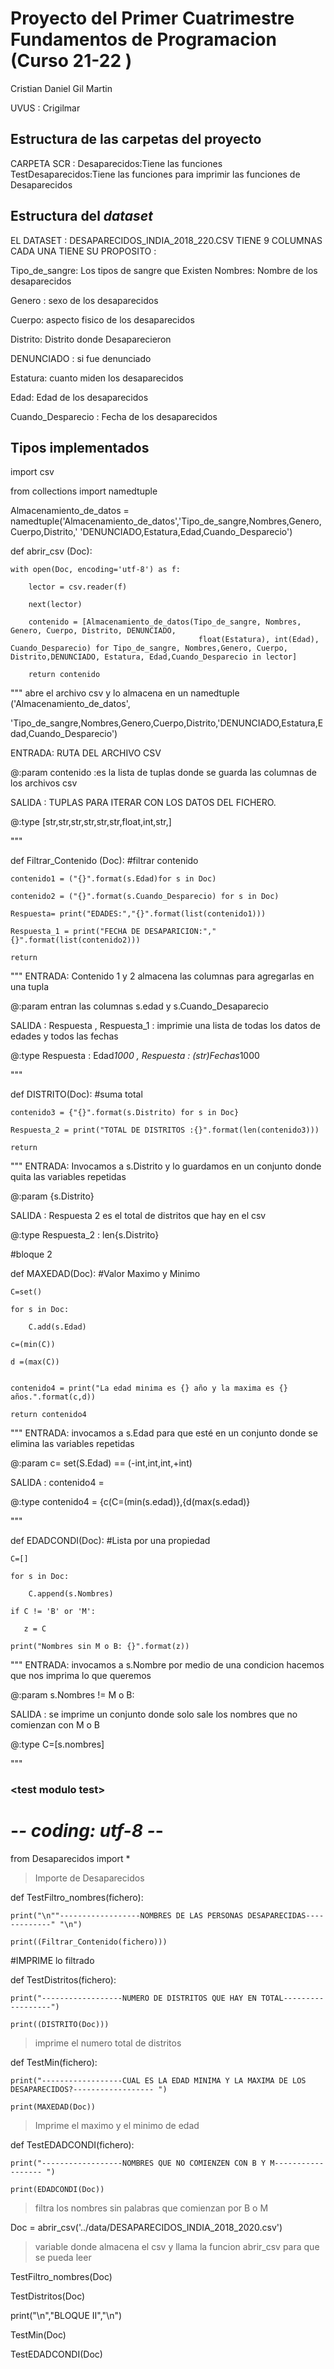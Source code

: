 # Proyecto del Primer Cuatrimestre Fundamentos de Programacion (Curso 21-22 )
Cristian Daniel Gil Martin 

UVUS : Crigilmar



## Estructura de las carpetas del proyecto
CARPETA SCR : 
Desaparecidos:Tiene las funciones 
TestDesaparecidos:Tiene las funciones para imprimir las funciones de Desaparecidos
    
## Estructura del *dataset*

EL DATASET : DESAPARECIDOS_INDIA_2018_220.CSV TIENE 9 COLUMNAS CADA UNA TIENE SU PROPOSITO : 

Tipo_de_sangre: Los tipos de sangre que Existen
Nombres: Nombre de los desaparecidos

Genero : sexo de los desaparecidos

Cuerpo: aspecto fisico de los desaparecidos

Distrito: Distrito donde Desaparecieron

DENUNCIADO : si fue denunciado

Estatura: cuanto miden los desaparecidos

Edad: Edad de los desaparecidos

Cuando_Desparecio : Fecha de los desaparecidos


## Tipos implementados

import csv

from collections import namedtuple







Almacenamiento_de_datos = namedtuple('Almacenamiento_de_datos','Tipo_de_sangre,Nombres,Genero,Cuerpo,Distrito,'
                                                           'DENUNCIADO,Estatura,Edad,Cuando_Desparecio')




def abrir_csv (Doc):

    with open(Doc, encoding='utf-8') as f:
    
        lector = csv.reader(f)
        
        next(lector)
        
        contenido = [Almacenamiento_de_datos(Tipo_de_sangre, Nombres, Genero, Cuerpo, Distrito, DENUNCIADO,
                                              float(Estatura), int(Edad), Cuando_Desparecio) for Tipo_de_sangre, Nombres,Genero, Cuerpo, Distrito,DENUNCIADO, Estatura, Edad,Cuando_Desparecio in lector]
                                              
        return contenido
        
"""
abre el archivo csv y lo almacena en un namedtuple ('Almacenamiento_de_datos',

'Tipo_de_sangre,Nombres,Genero,Cuerpo,Distrito,'DENUNCIADO,Estatura,Edad,Cuando_Desparecio')

ENTRADA: RUTA DEL ARCHIVO CSV 

@:param contenido :es la lista de tuplas donde se guarda las columnas de los archivos csv 

SALIDA : TUPLAS PARA ITERAR CON LOS DATOS DEL FICHERO.

@:type [str,str,str,str,str,str,float,int,str,]

"""


def Filtrar_Contenido (Doc): #filtrar contenido

    contenido1 = ("{}".format(s.Edad)for s in Doc)
    
    contenido2 = ("{}".format(s.Cuando_Desparecio) for s in Doc)
    
    Respuesta= print("EDADES:","{}".format(list(contenido1)))
    
    Respuesta_1 = print("FECHA DE DESAPARICION:","{}".format(list(contenido2)))
    
    return

"""
ENTRADA: Contenido 1 y 2 almacena las columnas para agregarlas en una tupla

@:param entran las columnas s.edad y s.Cuando_Desaparecio  

SALIDA : Respuesta , Respuesta_1 : imprimie una lista de todas los datos de edades y todos las fechas 

@:type Respuesta : Edad*1000 , Respuesta : (str)Fechas*1000

"""

def DISTRITO(Doc): #suma total

    contenido3 = {"{}".format(s.Distrito) for s in Doc}
    
    Respuesta_2 = print("TOTAL DE DISTRITOS :{}".format(len(contenido3)))
    
    return
"""
ENTRADA: Invocamos a s.Distrito y lo guardamos en un conjunto donde quita las variables repetidas

@:param {s.Distrito}

SALIDA : Respuesta 2 es el total de distritos que hay en el csv 

@:type Respuesta_2 : len{s.Distrito}



#bloque 2


def MAXEDAD(Doc): #Valor Maximo y Minimo

    C=set()
    
    for s in Doc:
    
        C.add(s.Edad)
        
    c=(min(C))
    
    d =(max(C))
    

    contenido4 = print("La edad minima es {} año y la maxima es {} años.".format(c,d))
    
    return contenido4
    

"""
ENTRADA: invocamos a s.Edad para que esté en un conjunto donde se elimina las variables repetidas

@:param c= set(S.Edad) == (-int,int,int,+int) 

SALIDA : contenido4 =

@:type contenido4 = {c(C=(min(s.edad)},{d(max(s.edad)}

"""





def EDADCONDI(Doc): #Lista por una propiedad

    C=[]
    
    for s in Doc:
    
        C.append(s.Nombres)
        
    if C != 'B' or 'M':
    
       z = C
       
    print("Nombres sin M o B: {}".format(z))
    
"""
ENTRADA: invocamos a s.Nombre por medio de una condicion hacemos que nos imprima lo que queremos

@:param s.Nombres !=  M o B:

SALIDA : se imprime un conjunto donde solo sale los nombres que no comienzan con M o B 

@:type C=[s.nombres]

"""



### \<test modulo test\>


# -*- coding: utf-8 -*-
from Desaparecidos import *

>Importe de Desaparecidos

def TestFiltro_nombres(fichero):

    print("\n""------------------NOMBRES DE LAS PERSONAS DESAPARECIDAS-------------" "\n")
    
    print((Filtrar_Contenido(fichero)))
    
#IMPRIME lo filtrado

def TestDistritos(fichero):

    print("------------------NUMERO DE DISTRITOS QUE HAY EN TOTAL------------------")
    
    print((DISTRITO(Doc)))
    
>imprime el numero total de distritos 

def TestMin(fichero):

    print("------------------CUAL ES LA EDAD MINIMA Y LA MAXIMA DE LOS DESAPARECIDOS?------------------ ")
    
    print(MAXEDAD(Doc))
    
>Imprime el maximo y el minimo de edad

def TestEDADCONDI(fichero):

    print("------------------NOMBRES QUE NO COMIENZEN CON B Y M------------------ ")
    
    print(EDADCONDI(Doc))

>filtra los nombres sin palabras que comienzan por B o M
>

Doc = abrir_csv('../data/DESAPARECIDOS_INDIA_2018_2020.csv')

> variable donde almacena el csv y llama la funcion abrir_csv para que se pueda leer
> 

TestFiltro_nombres(Doc)


TestDistritos(Doc)


print("\n","BLOQUE II","\n")

TestMin(Doc)

TestEDADCONDI(Doc)





